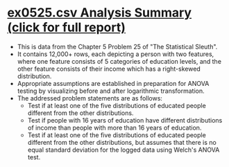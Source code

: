 # [ex0525.csv Analysis Summary (click for full report)](ex0525_ANALYSIS.pdf)
- This is data from the Chapter 5 Problem 25 of "The Statistical Sleuth".
- It contains 12,000+ rows, each depicting a person with two features, where one feature consists of 5 categories of education levels, and the other feature consists of their income which has a right-skewed distribution.
- Appropriate assumptions are established in preparation for ANOVA testing by visualizing before and after logarithmic transformation.
- The addressed problem statements are as follows:
  - Test if at least one of the five distributions of educated people different from the other distributions.
  - Test if people with 16 years of education have different distributions of income than people with more than 16 years of education.
  - Test if at least one of the five distributions of educated people different from the other distributions, but assumes that there is no equal standard deviation for the logged data using Welch's ANOVA test.
